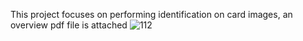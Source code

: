 This project focuses on performing identification on card images, an overview pdf file is attached ![112](https://github.com/user-attachments/assets/0b999ce4-f570-4de5-a9ee-7322ecf35283)
